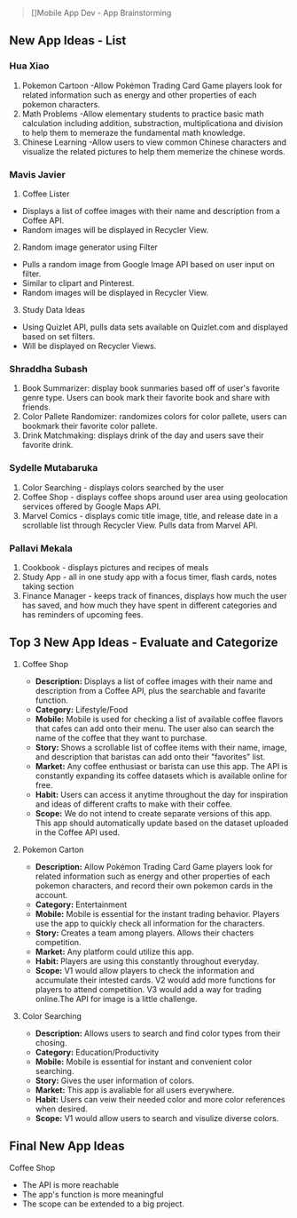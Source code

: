 > []Mobile App Dev - App Brainstorming


## New App Ideas - List
### Hua Xiao
1. Pokemon Cartoon
-Allow Pokémon Trading Card Game players look for related information such as energy and other properties of each pokemon characters.
2. Math Problems
-Allow elementary students to practice basic math calculation including addition, substraction, multiplicationa and division to help them to memeraze the fundamental math knowledge.
3. Chinese Learning
-Allow users to view common Chinese characters and visualize the related pictures to help them memerize the chinese words.

### Mavis Javier
1. Coffee Lister
* Displays a list of coffee images with their name and description from a Coffee API.
* Random images will be displayed in Recycler View.
2. Random image generator using Filter
* Pulls a random image from Google Image API based on user input on filter.
* Similar to clipart and Pinterest.
* Random images will be displayed in Recycler View.
3. Study Data Ideas
* Using Quizlet API, pulls data sets available on Quizlet.com and displayed based on set filters.
* Will be displayed on Recycler Views.


### Shraddha Subash
1. Book Summarizer: display book sunmaries based off of user's favorite genre type. Users can book mark their favorite book and share with friends.
2. Color Pallete Randomizer: randomizes colors for color pallete, users can bookmark their favorite color pallete.
3. Drink Matchmaking: displays drink of the day and users save their favorite drink. 

### Sydelle Mutabaruka
1. Color Searching - displays colors searched by the user
2. Coffee Shop - displays coffee shops around user area using geolocation services offered by Google Maps API. 
3. Marvel Comics - displays comic title image, title, and release date in a scrollable list through Recycler View. Pulls data from Marvel API.

### Pallavi Mekala
1. Cookbook - displays pictures and recipes of meals
2. Study App - all in one study app with a focus timer, flash cards, notes taking section
3. Finance Manager - keeps track of finances, displays how much the user has saved, and how much they have spent in different categories and has reminders of upcoming fees.


## Top 3 New App Ideas - Evaluate and Categorize
 
1. Coffee Shop
   - **Description:** Displays a list of coffee images with their name and description from a Coffee API, plus the searchable and favarite function.
   - **Category:** Lifestyle/Food
   - **Mobile:** Mobile is used for checking a list of available coffee flavors that cafes can add onto their menu. The user also can search the name of the coffee that they want to purchase.
   - **Story:** Shows a scrollable list of coffee items with their name, image, and description that baristas can add onto their "favorites" list.
   - **Market:** Any coffee enthusiast or barista can use this app. The API is constantly expanding its coffee datasets which is available online for free.
   - **Habit:** Users can access it anytime throughout the day for inspiration and ideas of different crafts to make with their coffee.
   - **Scope:** We do not intend to create separate versions of this app. This app should automatically update based on the dataset uploaded in the Coffee API used.
   
3. Pokemon Carton
   - **Description:** Allow Pokémon Trading Card Game players look for related information such as energy and other properties of each pokemon characters, and record their own pokemon cards in the account.
   - **Category:** Entertainment
   - **Mobile:** Mobile is essential for the instant trading behavior. Players use the app to quickly check all information for the characters.
   - **Story:** Creates a team among players. Allows their chacters competition.
   - **Market:** Any platform could utilize this app. 
   - **Habit:** Players are using this constantly throughout everyday. 
   - **Scope:** V1 would allow players to check the information and accumulate their intested cards. V2 would add more functions for players to attend competition. V3 would add a way for trading online.The API for image is a little challenge.

3. Color Searching
   - **Description:** Allows users to search and find color types from their chosing.
   - **Category:** Education/Productivity
   - **Mobile:** Mobile is essential for instant and convenient color searching. 
   - **Story:** Gives the user information of colors.
   - **Market:** This app is avaliable for all users everywhere.
   - **Habit:** Users can veiw their needed color and more color references when desired.
   - **Scope:** V1 would allow users to search and visulize diverse colors.

## Final New App Ideas
 Coffee Shop
 - The API is more reachable
 - The app's function is more meaningful
 - The scope can be extended to a big project.
